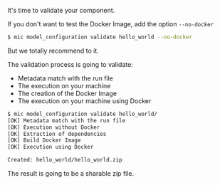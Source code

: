 It's time to validate your component.

If you don't want to test the Docker Image, add the option `--no-docker`

```bash
$ mic model_configuration validate hello_world --no-docker
```

But we totally recommend to it.

The validation process is going to validate:
- Metadata match with the run file
- The execution on your machine
- The creation of the Docker Image
- The execution on your machine using Docker

```bash
$ mic model_configuration validate hello_world/
[OK] Metadata match with the run file
[OK] Execution without Docker
[OK] Extraction of dependencies
[OK] Build Docker Image
[OK] Execution using Docker

Created: hello_world/hello_world.zip
```

The result is going to be a sharable zip file.